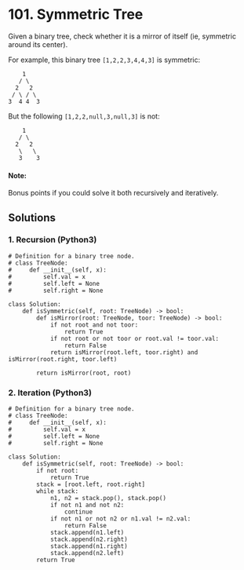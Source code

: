 # 101. Symmetric Tree
Given a binary tree, check whether it is a mirror of itself (ie, symmetric around its center).

For example, this binary tree <code>[1,2,2,3,4,4,3]</code> is symmetric:
```
    1
   / \
  2   2
 / \ / \
3  4 4  3
```

But the following <code>[1,2,2,null,3,null,3]</code> is not:
```
    1
   / \
  2   2
   \   \
   3    3
```

#### Note:
Bonus points if you could solve it both recursively and iteratively.

## Solutions

### 1. Recursion (Python3)
```Python3
# Definition for a binary tree node.
# class TreeNode:
#     def __init__(self, x):
#         self.val = x
#         self.left = None
#         self.right = None

class Solution:
    def isSymmetric(self, root: TreeNode) -> bool:
        def isMirror(root: TreeNode, toor: TreeNode) -> bool:
            if not root and not toor:
                return True
            if not root or not toor or root.val != toor.val:
                return False
            return isMirror(root.left, toor.right) and isMirror(root.right, toor.left)

        return isMirror(root, root)
```

### 2. Iteration (Python3)
```Python3
# Definition for a binary tree node.
# class TreeNode:
#     def __init__(self, x):
#         self.val = x
#         self.left = None
#         self.right = None

class Solution:
    def isSymmetric(self, root: TreeNode) -> bool:
        if not root:
            return True
        stack = [root.left, root.right]
        while stack:
            n1, n2 = stack.pop(), stack.pop()
            if not n1 and not n2:
                continue
            if not n1 or not n2 or n1.val != n2.val:
                return False
            stack.append(n1.left)
            stack.append(n2.right)
            stack.append(n1.right)
            stack.append(n2.left)
        return True
```
